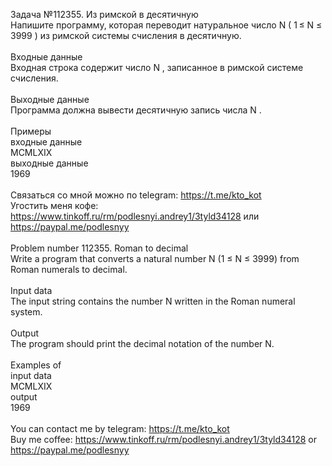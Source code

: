 Задача №112355. Из римской в десятичную<br />Напишите программу, которая переводит натуральное число N ( 1 ≤ N ≤ 3999 ) из римской системы счисления в десятичную.<br /><br />Входные данные<br />Входная строка содержит число N , записанное в римской системе счисления.<br /><br />Выходные данные<br />Программа должна вывести десятичную запись числа N .<br /><br />Примеры<br />входные данные<br />MCMLXIX<br />выходные данные<br />1969<br /><br />Связаться со мной можно по telegram: https://t.me/kto_kot<br />Угостить меня кофе: https://www.tinkoff.ru/rm/podlesnyi.andrey1/3tyld34128 или https://paypal.me/podlesnyy<br /><br />Problem number 112355. Roman to decimal<br />Write a program that converts a natural number N (1 ≤ N ≤ 3999) from Roman numerals to decimal.<br /><br />Input data<br />The input string contains the number N written in the Roman numeral system.<br /><br />Output<br />The program should print the decimal notation of the number N.<br /><br />Examples of<br />input data<br />MCMLXIX<br />output<br />1969<br /><br /> You can contact me by telegram: https://t.me/kto_kot <br /> Buy me coffee: https://www.tinkoff.ru/rm/podlesnyi.andrey1/3tyld34128 or https://paypal.me/podlesnyy